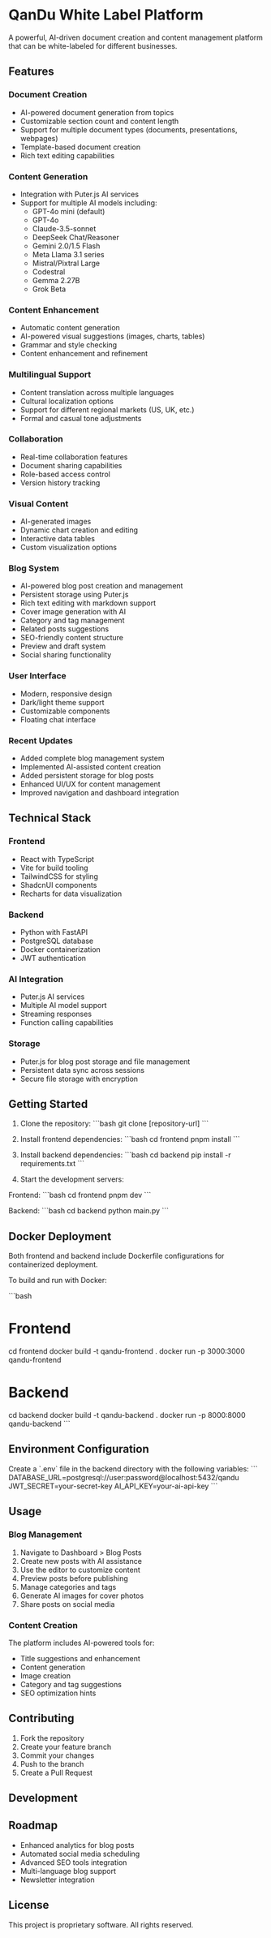 # QanDu White Label Platform

A powerful, AI-driven document creation and content management platform that can be white-labeled for different businesses.

## Features

### Document Creation
- AI-powered document generation from topics
- Customizable section count and content length
- Support for multiple document types (documents, presentations, webpages)
- Template-based document creation
- Rich text editing capabilities

### Content Generation
- Integration with Puter.js AI services
- Support for multiple AI models including:
  - GPT-4o mini (default)
  - GPT-4o
  - Claude-3.5-sonnet
  - DeepSeek Chat/Reasoner
  - Gemini 2.0/1.5 Flash
  - Meta Llama 3.1 series
  - Mistral/Pixtral Large
  - Codestral
  - Gemma 2.27B
  - Grok Beta

### Content Enhancement
- Automatic content generation
- AI-powered visual suggestions (images, charts, tables)
- Grammar and style checking
- Content enhancement and refinement

### Multilingual Support
- Content translation across multiple languages
- Cultural localization options
- Support for different regional markets (US, UK, etc.)
- Formal and casual tone adjustments

### Collaboration
- Real-time collaboration features
- Document sharing capabilities
- Role-based access control
- Version history tracking

### Visual Content
- AI-generated images
- Dynamic chart creation and editing
- Interactive data tables
- Custom visualization options

### Blog System
- AI-powered blog post creation and management
- Persistent storage using Puter.js
- Rich text editing with markdown support
- Cover image generation with AI
- Category and tag management
- Related posts suggestions
- SEO-friendly content structure
- Preview and draft system
- Social sharing functionality

### User Interface
- Modern, responsive design
- Dark/light theme support
- Customizable components
- Floating chat interface

### Recent Updates
- Added complete blog management system
- Implemented AI-assisted content creation
- Added persistent storage for blog posts
- Enhanced UI/UX for content management
- Improved navigation and dashboard integration

## Technical Stack

### Frontend
- React with TypeScript
- Vite for build tooling
- TailwindCSS for styling
- ShadcnUI components
- Recharts for data visualization

### Backend
- Python with FastAPI
- PostgreSQL database
- Docker containerization
- JWT authentication

### AI Integration
- Puter.js AI services
- Multiple AI model support
- Streaming responses
- Function calling capabilities

### Storage
- Puter.js for blog post storage and file management
- Persistent data sync across sessions
- Secure file storage with encryption

## Getting Started

1. Clone the repository:
\`\`\`bash
git clone [repository-url]
\`\`\`

2. Install frontend dependencies:
\`\`\`bash
cd frontend
pnpm install
\`\`\`

3. Install backend dependencies:
\`\`\`bash
cd backend
pip install -r requirements.txt
\`\`\`

4. Start the development servers:

Frontend:
\`\`\`bash
cd frontend
pnpm dev
\`\`\`

Backend:
\`\`\`bash
cd backend
python main.py
\`\`\`

## Docker Deployment

Both frontend and backend include Dockerfile configurations for containerized deployment.

To build and run with Docker:

\`\`\`bash
# Frontend
cd frontend
docker build -t qandu-frontend .
docker run -p 3000:3000 qandu-frontend

# Backend
cd backend
docker build -t qandu-backend .
docker run -p 8000:8000 qandu-backend
\`\`\`

## Environment Configuration

Create a \`.env\` file in the backend directory with the following variables:
\`\`\`
DATABASE_URL=postgresql://user:password@localhost:5432/qandu
JWT_SECRET=your-secret-key
AI_API_KEY=your-ai-api-key
\`\`\`

## Usage

### Blog Management
1. Navigate to Dashboard > Blog Posts
2. Create new posts with AI assistance
3. Use the editor to customize content
4. Preview posts before publishing
5. Manage categories and tags
6. Generate AI images for cover photos
7. Share posts on social media

### Content Creation
The platform includes AI-powered tools for:
- Title suggestions and enhancement
- Content generation
- Image creation
- Category and tag suggestions
- SEO optimization hints

## Contributing

1. Fork the repository
2. Create your feature branch
3. Commit your changes
4. Push to the branch
5. Create a Pull Request

## Development

## Roadmap
- Enhanced analytics for blog posts
- Automated social media scheduling
- Advanced SEO tools integration
- Multi-language blog support
- Newsletter integration

## License

This project is proprietary software. All rights reserved.
